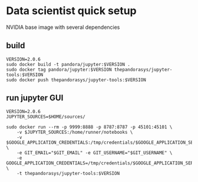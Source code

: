 # Data scientist quick setup

NVIDIA base image with several dependencies

## build

```shell
VERSION=2.0.6
sudo docker build -t pandora/jupyter:$VERSION .
sudo docker tag pandora/jupyter:$VERSION thepandorasys/jupyter-tools:$VERSION
sudo docker push thepandorasys/jupyter-tools:$VERSION
```

## run jupyter GUI

```shell
VERSION=2.0.6
JUPYTER_SOURCES=$HOME/sources/
 
sudo docker run --rm -p 9999:8888 -p 8787:8787 -p 45101:45101 \
    -v $JUPYTER_SOURCES:/home/runner/notebooks \
    -v $GOOGLE_APPLICATION_CREDENTIALS:/tmp/credentials/$GOOGLE_APPLICATION_SERVICEFILE \
    -e GIT_EMAIL="$GIT_EMAIL" -e GIT_USERNAME="$GIT_USERNAME" \
    -e GOOGLE_APPLICATION_CREDENTIALS=/tmp/credentials/$GOOGLE_APPLICATION_SERVICEFILE \
    -t thepandorasys/jupyter-tools:$VERSION
```

```python

```
